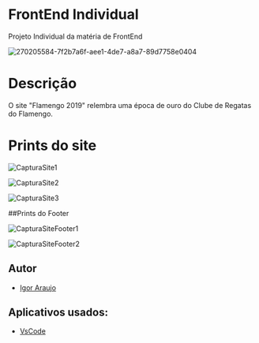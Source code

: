 # FrontEnd Individual

Projeto Individual da matéria de FrontEnd


![270205584-7f2b7a6f-aee1-4de7-a8a7-89d7758e0404](https://github.com/Igor-Arauj0/FrontEnd/assets/141196147/ad96e2e4-efc9-493d-9614-188c0c6c14e9)





# Descrição
O site "Flamengo 2019" relembra uma época de ouro do Clube de Regatas do Flamengo.

# Prints do site

![CapturaSite1](https://github.com/Igor-Arauj0/FrontEnd/assets/141196147/75e27789-6be2-4879-a882-61e5edd66052)

![CapturaSite2](https://github.com/Igor-Arauj0/FrontEnd/assets/141196147/8a47ba33-d3a2-4708-a74e-156d9fc9f966)

![CapturaSite3](https://github.com/Igor-Arauj0/FrontEnd/assets/141196147/bac0db9b-b93e-42f4-b59f-423e4a3ab12c)

##Prints do Footer

![CapturaSiteFooter1](https://github.com/Igor-Arauj0/FrontEnd/assets/141196147/ece7a7ba-2906-4982-b18e-c62b4ab0458b)

![CapturaSiteFooter2](https://github.com/Igor-Arauj0/FrontEnd/assets/141196147/8d167781-e36e-40fa-9f5b-c647ca566319)



## Autor

- [Igor Araujo](https://github.com/Igor-Arauj0)


## Aplicativos usados:

 - [VsCode](https://code.visualstudio.com)






